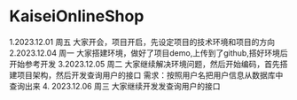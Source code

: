 # KaiseiOnlineShop
1.2023.12.01 周五
大家开会，项目开启，先设定项目的技术环境和项目的方向
2.2023.12.04 周一
大家搭建环境，做好了项目demo,上传到了github,搭好环境后开始参考开发
3.2023.12.05 周二
大家继续解决环境问题，然后开始编码，首先搭建项目架构，然后开发查询用户的接口
需求：按照用户名把用户信息从数据库中查询出来
4. 2023.12.06 周三
大家继续开发发查询用户的接口
